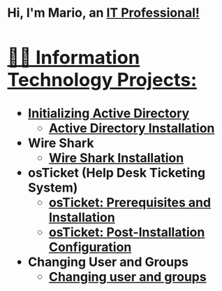 <h1>Hi, I'm Mario, an <a href="https://www.linkedin.com/in/mario-rodas-109ab715b/">IT Professional!

<h2>👨‍💻 Information Technology Projects:</h2>

- <b>Initializing Active Directory</b>
  - [Active Directory Installation](https://github.com/MarioJrodas/Initializing-Active-Directory/blob/main/README.md)
- Wire Shark   
    - [Wire Shark Installation](https://github.com/MarioJrodas/Wire-Shark-Install)     
 - <b>osTicket (Help Desk Ticketing System)</b>
    - [osTicket: Prerequisites and Installation](https://github.com/MarioJrodas/osticket-prereqs)
    - [osTicket: Post-Installation Configuration](https://github.com/MarioJrodas/osTicket-postinstall)
- Changing User and Groups
     - [Changing user and groups](https://github.com/MarioJrodas/Changing-user-groups-and-permissons)
